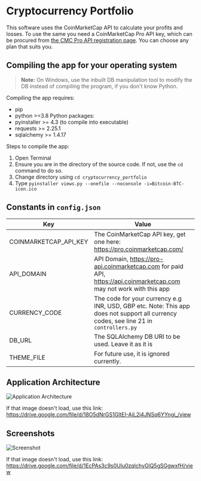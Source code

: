 # Cryptocurrency Portfolio
This software uses the CoinMarketCap API to calculate your profits and losses. To use the same you need a CoinMarketCap Pro API key, which can be procured from [the CMC Pro API registration page](https://pro.coinmarketcap.com/signup/ "CMC Pro API registeration page"). You can choose any plan that suits you.

## Compiling the app for your operating system

>**Note:** On Windows, use the inbuilt DB manipulation tool to modify the DB instead of compiling the program, if you don't know Python.

Compiling the app requires:
* pip
* python >=3.8
Python packages:
* pyinstaller >= 4.3 (to compile into executable)
* requests >= 2.25.1
* sqlalchemy >= 1.4.17

Steps to compile the app:
1. Open Terminal
2. Ensure you are in the directory of the source code. If not, use the `cd` command to do so.
3. Change directory using `cd cryptocurrency_portfolio`
4. Type `pyinstaller views.py --onefile --noconsole -i=Bitcoin-BTC-icon.ico`

## Constants in `config.json`
Key | Value
----|------
COINMARKETCAP_API_KEY | The CoinMarketCap API key, get one here: https://pro.coinmarketcap.com/
API_DOMAIN | API Domain, https://pro-api.coinmarketcap.com for paid API, https://api.coinmarketcap.com may not work with this app
CURRENCY_CODE | The code for your currency e.g INR, USD, GBP etc. Note: This app does not support all currency codes, see line 21 in `controllers.py`
DB_URL | The SQLAlchemy DB URI to be used. Leave it as it is
THEME_FILE | For future use, it is ignored currently.

## Application Architecture
![Application Architecture](https://lh6.googleusercontent.com/Dmp1IrKb0qmHJjXSWjfnIkRrcrDusERqkFG9xHeqDROBMKzYTP-_dviVzApSqWWEQZfMjRtu1Wecvg=w1920-h955)

If that image doesn't load, use this link: https://drive.google.com/file/d/18O5dNrGS1GltEI-AiL2i4JNSq6YYngi_/view

## Screenshots
![Screenshot](https://lh6.googleusercontent.com/_e1fxx8NSGqoxZ7ePgFkDoCj-iOvaNhwcHl9nkYrQn5amImsmORFxXC8QMwqIBS-QQY12OO2xqJ_8A=w1920-h955)

If that image doesn't load, use this link: https://drive.google.com/file/d/1EcPAs3c9s0Ulu0zqIchyGlQ5gSGgwxfH/view
